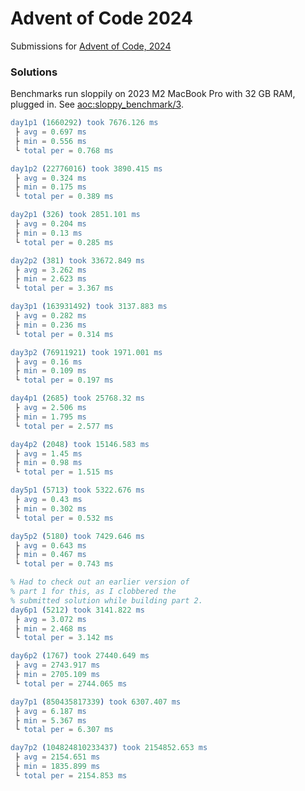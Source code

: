 Advent of Code 2024
=====

Submissions for [Advent of Code, 2024][aoc2024]

### Solutions

Benchmarks run sloppily on 2023 M2 MacBook Pro with 32 GB RAM,
plugged in. See [aoc:sloppy_benchmark/3](./src/aoc.erl).

```erlang
day1p1 (1660292) took 7676.126 ms
 ├ avg = 0.697 ms
 ├ min = 0.556 ms
 └ total per = 0.768 ms

day1p2 (22776016) took 3890.415 ms
 ├ avg = 0.324 ms
 ├ min = 0.175 ms
 └ total per = 0.389 ms

day2p1 (326) took 2851.101 ms
 ├ avg = 0.204 ms
 ├ min = 0.13 ms
 └ total per = 0.285 ms

day2p2 (381) took 33672.849 ms
 ├ avg = 3.262 ms
 ├ min = 2.623 ms
 └ total per = 3.367 ms

day3p1 (163931492) took 3137.883 ms
 ├ avg = 0.282 ms
 ├ min = 0.236 ms
 └ total per = 0.314 ms

day3p2 (76911921) took 1971.001 ms
 ├ avg = 0.16 ms
 ├ min = 0.109 ms
 └ total per = 0.197 ms

day4p1 (2685) took 25768.32 ms
 ├ avg = 2.506 ms
 ├ min = 1.795 ms
 └ total per = 2.577 ms

day4p2 (2048) took 15146.583 ms
 ├ avg = 1.45 ms
 ├ min = 0.98 ms
 └ total per = 1.515 ms

day5p1 (5713) took 5322.676 ms
 ├ avg = 0.43 ms
 ├ min = 0.302 ms
 └ total per = 0.532 ms

day5p2 (5180) took 7429.646 ms
 ├ avg = 0.643 ms
 ├ min = 0.467 ms
 └ total per = 0.743 ms

% Had to check out an earlier version of
% part 1 for this, as I clobbered the
% submitted solution while building part 2.
day6p1 (5212) took 3141.822 ms
 ├ avg = 3.072 ms
 ├ min = 2.468 ms
 └ total per = 3.142 ms

day6p2 (1767) took 27440.649 ms
 ├ avg = 2743.917 ms
 ├ min = 2705.109 ms
 └ total per = 2744.065 ms

day7p1 (850435817339) took 6307.407 ms
 ├ avg = 6.187 ms
 ├ min = 5.367 ms
 └ total per = 6.307 ms

day7p2 (104824810233437) took 2154852.653 ms
 ├ avg = 2154.651 ms
 ├ min = 1835.899 ms
 └ total per = 2154.853 ms
```
[aoc2024]: (https://adventofcode.com/2024)
